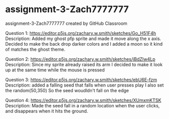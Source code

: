 # assignment-3-Zach7777777
assignment-3-Zach7777777 created by GitHub Classroom

Question 1: https://editor.p5js.org/zachary.w.smith/sketches/Go_H51F4h
Description: Added my ghost pfp sprite and made it move along the x axis. Decided to make the back drop darker colors and I added a moon so it kind of matches the ghost theme.

Question 2: https://editor.p5js.org/zachary.w.smith/sketches/jBdZIw4Lp
Description: Since my sprite already raised its arm I decided to make it look up at the same time while the mouse is pressed

Question 3: https://editor.p5js.org/zachary.w.smith/sketches/ebU6E-fzm
Description: added a falling seed that falls when user presses play I also set the random(50,350) So the seed woudldn't fall on the edge 

Question 4: https://editor.p5js.org/zachary.w.smith/sketches/XUmxmKTSK
Description: Made the seed fall in a random location when the user clicks, and disappears when it hits the ground.
